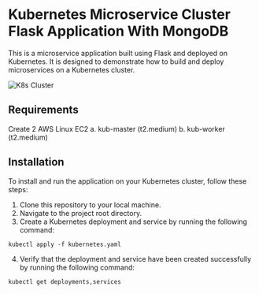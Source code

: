 # Kubernetes Microservice Cluster Flask Application With MongoDB  

This is a microservice application built using Flask and deployed on Kubernetes. It is designed to demonstrate how to build and deploy microservices on a Kubernetes cluster.

![K8s Cluster](https://github.com/shubhzzz19/kubeadm-flask-mongodb-cluster/assets/73218792/880988e7-0fcd-422b-8742-ae725ab54375)

## Requirements

Create 2 AWS Linux EC2 
  a. kub-master (t2.medium)
  b. kub-worker (t2.medium)

## Installation

To install and run the application on your Kubernetes cluster, follow these steps:

1. Clone this repository to your local machine.
2. Navigate to the project root directory.
3. Create a Kubernetes deployment and service by running the following command:

`kubectl apply -f kubernetes.yaml`

4. Verify that the deployment and service have been created successfully by running the following command:

`kubectl get deployments,services`
